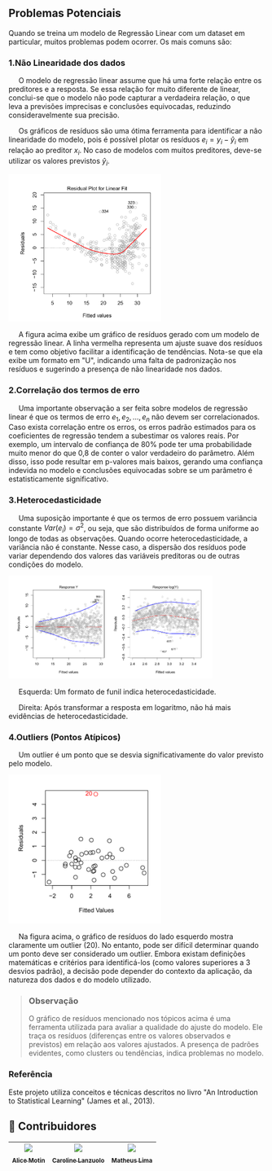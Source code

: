 ## Problemas Potenciais

Quando se treina um modelo de Regressão Linear com um dataset em particular, muitos problemas podem ocorrer. Os mais comuns são:

### 1.Não Linearidade dos dados

&nbsp;&nbsp;&nbsp;&nbsp; O modelo de regressão linear assume que há uma forte relação entre os preditores e a resposta. Se essa relação for muito diferente de linear, conclui-se que o modelo não pode capturar a verdadeira relação, o que leva a previsões imprecisas e conclusões equivocadas, reduzindo consideravelmente sua precisão.

&nbsp;&nbsp;&nbsp;&nbsp; Os gráficos de resíduos são uma ótima ferramenta para identificar a não linearidade do modelo, pois é possível plotar os resíduos $e_i = y_i - \hat{y}_i$ em relação ao preditor $x_i$. No caso de modelos com muitos preditores, deve-se utilizar os valores previstos $\hat{y}_i$.

<img src="../../figures/non-linearity.png" alt="nonlinearity-of-the-data" width="300">

&nbsp;&nbsp;&nbsp;&nbsp; A figura acima exibe um gráfico de resíduos gerado com um modelo de regressão linear. A linha vermelha representa um ajuste suave dos resíduos e tem como objetivo facilitar a identificação de tendências. Nota-se que ela exibe um formato em "U", indicando uma falta de padronização nos resíduos e sugerindo a presença de não linearidade nos dados.

### 2.Correlação dos termos de erro

&nbsp;&nbsp;&nbsp;&nbsp; Uma importante observação a ser feita sobre modelos de regressão linear é que os termos de erro $e_1, e_2, ..., e_n$ não devem ser correlacionados. Caso exista correlação entre os erros, os erros padrão estimados para os coeficientes de regressão tendem a subestimar os valores reais. Por exemplo, um intervalo de confiança de 80% pode ter uma probabilidade muito menor do que 0,8 de conter o valor verdadeiro do parâmetro. Além disso, isso pode resultar em p-valores mais baixos, gerando uma confiança indevida no modelo e conclusões equivocadas sobre se um parâmetro é estatisticamente significativo.

### 3.Heterocedasticidade

&nbsp;&nbsp;&nbsp;&nbsp; Uma suposição importante é que os termos de erro possuem variância constante $Var(e_i) = \sigma^2$, ou seja, que são distribuídos de forma uniforme ao longo de todas as observações. Quando ocorre heterocedasticidade, a variância não é constante. Nesse caso, a dispersão dos resíduos pode variar dependendo dos valores das variáveis preditoras ou de outras condições do modelo.

<img src="../../figures/heteroscedasticity.png" alt="nonlinearity-of-the-data" width="400">
   
&nbsp;&nbsp;&nbsp;&nbsp; Esquerda: Um formato de funil indica heterocedasticidade.

&nbsp;&nbsp;&nbsp;&nbsp; Direita: Após transformar a resposta em logaritmo, não há mais evidências de heterocedasticidade.

### 4.Outliers (Pontos Atípicos)

&nbsp;&nbsp;&nbsp;&nbsp; Um outlier é um ponto que se desvia significativamente do valor previsto pelo modelo.

<img src="../../figures/outliers.png" alt="nonlinearity-of-the-data" width="300">

&nbsp;&nbsp;&nbsp;&nbsp; Na figura acima, o gráfico de resíduos do lado esquerdo mostra claramente um outlier (20). No entanto, pode ser difícil determinar quando um ponto deve ser considerado um outlier. Embora existam definições matemáticas e critérios para identificá-los (como valores superiores a 3 desvios padrão), a decisão pode depender do contexto da aplicação, da natureza dos dados e do modelo utilizado.

> ### Observação
>
> O gráfico de resíduos mencionado nos tópicos acima é uma ferramenta utilizada para avaliar a qualidade do ajuste do modelo. Ele traça os resíduos (diferenças entre os valores observados e previstos) em relação aos valores ajustados. A presença de padrões evidentes, como clusters ou tendências, indica problemas no modelo.

### Referência

Este projeto utiliza conceitos e técnicas descritos no livro "An Introduction to Statistical Learning" (James et al., 2013).

## 👾 **Contribuidores**  
| [<img loading="lazy" src="https://avatars.githubusercontent.com/u/112569754?v=4" width=115><br><sub>Alice Motin</sub>](https://github.com/AliceMotin) |  [<img loading="lazy" src="https://avatars.githubusercontent.com/u/147776134?v=4" width=115><br><sub>Caroline Lanzuolo</sub>](https://github.com/carol-lanzu) | [<img loading="lazy" src="https://avatars.githubusercontent.com/u/49369639?v=4" width=115><br><sub>Matheus Lima</sub>](https://github.com/matheus1103) | 
| :---: | :---: | :---: |
